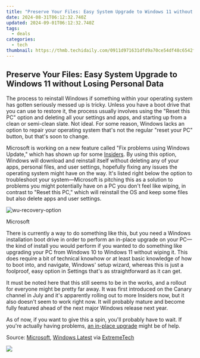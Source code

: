 ```yaml
---
title: "Preserve Your Files: Easy System Upgrade to Windows 11 without Losing Personal Data"
date: 2024-08-31T06:12:32.740Z
updated: 2024-09-01T06:12:32.740Z
tags:
  - deals
categories:
  - tech
thumbnail: https://thmb.techidaily.com/0911d971631dfd9a70ce54df48c6542f0fb3a0ed015eda89c92fcb9372e4bb6e.jpg
---
```


## Preserve Your Files: Easy System Upgrade to Windows 11 without Losing Personal Data

The process to reinstall Windows if something within your operating system has gotten seriously messed up is tricky. Unless you have a boot drive that you can use to restore it, the process usually involves using the "Reset this PC" option and deleting all your settings and apps, and starting up from a clean or semi-clean slate. Not ideal. For some reason, Windows lacks an option to repair your operating system that's not the regular "reset your PC" button, but that's soon to change.

 Microsoft is working on a new feature called "Fix problems using Windows Update," which has shown up for some [Insiders](https://program-issues.techidaily.com/boosting-horizon-zero-dawns-speed-tips-for-higher-fps-and-superior-play-experience/). By using this option, Windows will download and reinstall itself without deleting any of your apps, personal files, and user settings, hopefully fixing any issues the operating system might have on the way. It's listed right below the option to troubleshoot your system—Microsoft is pitching this as a solution to problems you might potentially have on a PC you don't feel like wiping, in contrast to "Reset this PC," which will reinstall the OS and keep some files but also delete apps and user settings.

![wu-recovery-option](https://static1.howtogeekimages.com/wordpress/wp-content/uploads/2023/12/wu-recovery-option.png) 

Microsoft

 There is currently a way to do something like this, but you need a Windows installation boot drive in order to perform an in-place upgrade on your PC—the kind of install you would perform if you wanted to do something like upgrading your PC from Windows 10 to Windows 11 without wiping it. This does require a bit of technical knowhow or at least basic knowledge of how to boot into, and navigate, Windows' setup wizard, whereas this is just a foolproof, easy option in Settings that's as straightforward as it can get.

 It must be noted here that this still seems to be in the works, and a rollout for everyone might be pretty far away. It was first introduced on the Canary channel in July and it's apparently rolling out to more Insiders now, but it also doesn't seem to work right now. It will probably mature and become fully featured ahead of the next major Windows release next year.

 As of now, if you want to give this a spin, you'll probably have to wait. If you're actually having problems, [an in-place upgrade](https://extra-skills.techidaily.com/in-2024-lens-based-enlightenment-guide-to-editing-brilliance/) might be of help.

 Source: [Microsoft](https://blogs.windows.com/windows-insider/2023/07/12/announcing-windows-11-insider-preview-build-25905/), [Windows Latest](https://www.windowslatest.com/2023/12/26/microsofts-game-changer-feature-reinstalls-windows-11-directly-via-windows-update/) via [ExtremeTech](https://www.extremetech.com/computing/windows-11-may-get-option-to-reinstall-via-windows-update-without-deleting)

<ins class="adsbygoogle"
     style="display:block"
     data-ad-format="autorelaxed"
     data-ad-client="ca-pub-7571918770474297"
     data-ad-slot="1223367746"></ins>



<ins class="adsbygoogle"
     style="display:block"
     data-ad-client="ca-pub-7571918770474297"
     data-ad-slot="8358498916"
     data-ad-format="auto"
     data-full-width-responsive="true"></ins>



<!-- affiliate ads begin -->
<a href="https://shop.incomedia.eu/order/checkout.php?PRODS=12730965&QTY=1&AFFILIATE=108875&CART=1"><img src="https://incomedia.eu/files/images/affiliates/w5/03_WBSX5_728x90_red_CTA.jpg" border="0"></a>
<!-- affiliate ads end -->